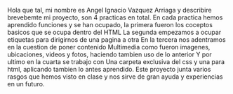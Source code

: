 Hola que tal, mi nombre es Angel Ignacio Vazquez Arriaga y describire brevebemte mi proyecto, son 4 practicas en total. En cada practica hemos aprendido funciones y se han ocupado, la primera fueron los coceptos basicos que se ocupa dentro del HTML La segunda empezamos a ocupar etiquetas para dirigirnos de una pagina a otra En la tercera nos adentramos en la cuestion de poner contenido Multimedia como fueron imagenes, ubicaciones, videos y fotos, haciendo tambien uso de lo anterior Y por ultimo en la cuarta se trabajo con Una carpeta exclusiva del css y una para html, aplicando tambien lo antes aprendido. Este proyecto junta varios rasgos que hemos visto en clase y nos sirve de gran ayuda y experiencias en un futuro.
